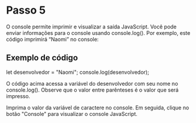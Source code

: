 # Passo 5

O console permite imprimir e visualizar a saída JavaScript. Você pode enviar informações para o console usando console.log(). Por exemplo, este código imprimirá “Naomi” no console:

## Exemplo de código

let desenvolvedor = "Naomi";
console.log(desenvolvedor);

O código acima acessa a variável do desenvolvedor com seu nome no console.log(). Observe que o valor entre parênteses é o valor que será impresso.

Imprima o valor da variável de caractere no console. Em seguida, clique no botão "Console" para visualizar o console JavaScript.